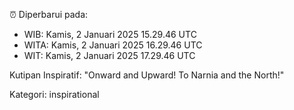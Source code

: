 ⏰ Diperbarui pada:
- WIB: Kamis, 2 Januari 2025 15.29.46 UTC
- WITA: Kamis, 2 Januari 2025 16.29.46 UTC
- WIT: Kamis, 2 Januari 2025 17.29.46 UTC

Kutipan Inspiratif:
"Onward and Upward!  To Narnia and the North!"


Kategori: inspirational

